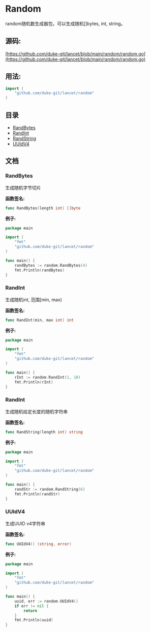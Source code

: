 # Random
random随机数生成器包，可以生成随机[]bytes, int, string。

<div STYLE="page-break-after: always;"></div>

## 源码:

[https://github.com/duke-git/lancet/blob/main/random/random.go](https://github.com/duke-git/lancet/blob/main/random/random.go)


<div STYLE="page-break-after: always;"></div>

## 用法:
```go
import (
    "github.com/duke-git/lancet/random"
)
```

<div STYLE="page-break-after: always;"></div>

## 目录
- [RandBytes](#RandBytes)
- [RandInt](#RandInt)
- [RandString](#RandString)
- [UUIdV4](#UUIdV4)


<div STYLE="page-break-after: always;"></div>

## 文档


### <span id="RandBytes">RandBytes</span>
<p>生成随机字节切片</p>

<b>函数签名:</b>

```go
func RandBytes(length int) []byte
```
<b>例子:</b>

```go
package main

import (
    "fmt"
    "github.com/duke-git/lancet/random"
)

func main() {
	randBytes := random.RandBytes(4)
	fmt.Println(randBytes)
}
```


### <span id="RandInt">RandInt</span>
<p>生成随机int, 范围[min, max)</p>

<b>函数签名:</b>

```go
func RandInt(min, max int) int
```
<b>例子:</b>

```go
package main

import (
    "fmt"
    "github.com/duke-git/lancet/random"
)

func main() {
	rInt := random.RandInt(1, 10)
	fmt.Println(rInt)
}
```



### <span id="RandString">RandInt</span>
<p>生成随机给定长度的随机字符串</p>

<b>函数签名:</b>

```go
func RandString(length int) string
```
<b>例子:</b>

```go
package main

import (
    "fmt"
    "github.com/duke-git/lancet/random"
)

func main() {
	randStr := random.RandString(6)
	fmt.Println(randStr)
}
```



### <span id="UUIdV4">UUIdV4</span>
<p>生成UUID v4字符串</p>

<b>函数签名:</b>

```go
func UUIdV4() (string, error)
```
<b>例子:</b>

```go
package main

import (
    "fmt"
    "github.com/duke-git/lancet/random"
)

func main() {
	uuid, err := random.UUIdV4()
    if err != nil {
        return
    }
	fmt.Println(uuid)
}
```


